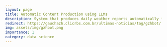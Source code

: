 ```yaml
---
layout: page
title: Automatic Content Production using LLMs
description: System that produces daily weather reports automatically for the biggest media publisher from the South of Brazil.
redirect: https://gauchazh.clicrbs.com.br/ultimas-noticias/tag/gzhbot/
img: assets/img/gzhbot.png
importance: 1
category: data science
---
```

